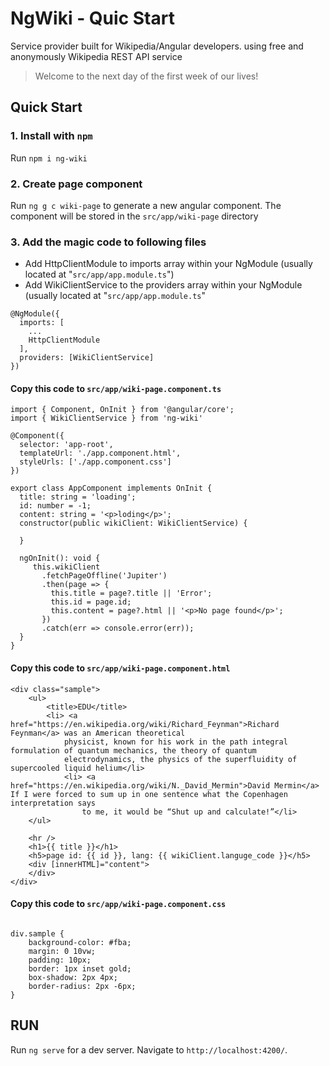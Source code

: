 # NgWiki - Quic Start

Service provider built for Wikipedia/Angular developers. using free and anonymously Wikipedia REST API service

> Welcome to the next day of the first week of our lives!

## Quick Start
### 1. Install with `npm`

Run `npm i ng-wiki`

### 2. Create page component

Run `ng g c wiki-page` to generate a new angular component. The component will be stored in the `src/app/wiki-page` directory

### 3. Add the magic code to following files

+ Add HttpClientModule to imports array within your NgModule (usually located at "`src/app/app.module.ts`")
+ Add WikiClientService to the providers array within your NgModule (usually located at "`src/app/app.module.ts`"
```
@NgModule({
  imports: [
    ...
    HttpClientModule
  ],
  providers: [WikiClientService]
})
```

#### Copy this code to `src/app/wiki-page.component.ts`

```
import { Component, OnInit } from '@angular/core';
import { WikiClientService } from 'ng-wiki'

@Component({
  selector: 'app-root',
  templateUrl: './app.component.html',
  styleUrls: ['./app.component.css']
})

export class AppComponent implements OnInit {
  title: string = 'loading';
  id: number = -1;
  content: string = '<p>loding</p>';
  constructor(public wikiClient: WikiClientService) {
    
  }

  ngOnInit(): void {
     this.wikiClient
       .fetchPageOffline('Jupiter')
       .then(page => {
         this.title = page?.title || 'Error';
         this.id = page.id;
         this.content = page?.html || '<p>No page found</p>';
       })
       .catch(err => console.error(err));
  }
}
```

#### Copy this code to `src/app/wiki-page.component.html`

```
<div class="sample">
    <ul>
        <title>EDU</title>
        <li> <a href="https://en.wikipedia.org/wiki/Richard_Feynman">Richard Feynman</a> was an American theoretical
            physicist, known for his work in the path integral formulation of quantum mechanics, the theory of quantum
            electrodynamics, the physics of the superfluidity of supercooled liquid helium</li>
            <li> <a href="https://en.wikipedia.org/wiki/N._David_Mermin">David Mermin</a>  If I were forced to sum up in one sentence what the Copenhagen interpretation says
                to me, it would be “Shut up and calculate!”</li>
    </ul>

    <hr />
    <h1>{{ title }}</h1>
    <h5>page id: {{ id }}, lang: {{ wikiClient.languge_code }}</h5>
    <div [innerHTML]="content">
    </div>
</div>
```

#### Copy this code to `src/app/wiki-page.component.css`

```

div.sample {
    background-color: #fba;
    margin: 0 10vw;
    padding: 10px;
    border: 1px inset gold;
    box-shadow: 2px 4px;
    border-radius: 2px -6px;
}

```

## RUN

Run `ng serve` for a dev server. Navigate to `http://localhost:4200/`. 




